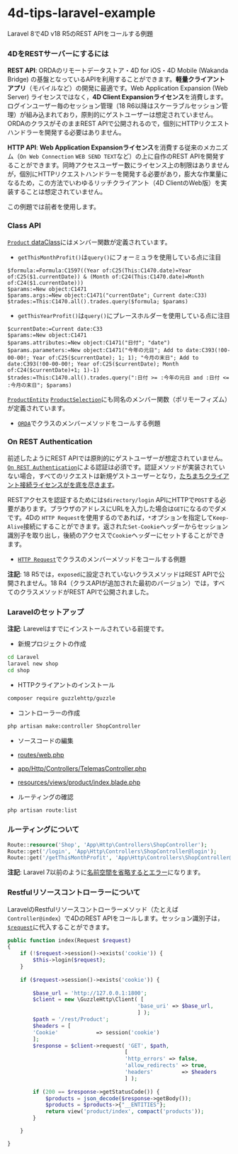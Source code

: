 # 4d-tips-laravel-example
Laravel 8で4D v18 R5のREST APIをコールする例題

### 4DをRESTサーバーにするには

**REST API**: ORDAのリモートデータストア・4D for iOS・4D Mobile (Wakanda Bridge) の基盤となっているAPIを利用することができます。**軽量クライアントアプリ**（モバイルなど）の開発に最適です。Web Application Expansion (Web Server) ライセンスではなく，**4D Client Expansionライセンス**を消費します。ログインユーザー毎のセッション管理（18 R6以降はスケーラブルセッション管理）が組み込まれており，原則的にゲストユーザーは想定されていません。ORDAのクラスがそのままREST APIで公開されるので，個別にHTTPリクエストハンドラーを開発する必要はありません。

**HTTP API**: **Web Application Expansionライセンス**を消費する従来のメカニズム（``On Web Connection`` ``WEB SEND TEXT``など）の上に自作のREST APIを開発することができます。同時アクセスユーザー数にライセンス上の制限はありませんが，個別にHTTPリクエストハンドラーを開発する必要があり，膨大な作業量になるため，この方法でいわゆるリッチクライアント（4D ClientのWeb版）を実装することは想定されていません。

この例題では前者を使用します。

### Class API

[`Product` dataClass](4D/Shop/Project/Sources/Classes/Product.4dm)にはメンバー関数が定義されています。

* `getThisMonthProfit()`は`query()`にフォーミュラを使用している点に注目

```4d
$formula:=Formula:C1597((Year of:C25(This:C1470.date)=Year of:C25($1.currentDate)) & (Month of:C24(This:C1470.date)=Month of:C24($1.currentDate)))
$params:=New object:C1471
$params.args:=New object:C1471("currentDate"; Current date:C33)
$trades:=This:C1470.all().trades.query($formula; $params)
```

* `getThisYearProfit()`は`query()`にプレースホルダーを使用している点に注目

```4d
$currentDate:=Current date:C33
$params:=New object:C1471
$params.attributes:=New object:C1471("日付"; "date")
$params.parameters:=New object:C1471("今年の元日"; Add to date:C393(!00-00-00!; Year of:C25($currentDate); 1; 1); "今月の末日"; Add to date:C393(!00-00-00!; Year of:C25($currentDate); Month of:C24($currentDate)+1; 1)-1)
$trades:=This:C1470.all().trades.query(":日付 >= :今年の元日 and :日付 <= :今月の末日"; $params)
```

[`ProductEntity`](4D/Shop/Project/Sources/Classes/ProductEntity.4dm) [`ProductSelection`](4D/Shop/Project/Sources/Classes/ProductSelection.4dm)にも同名のメンバー関数（ポリモーフィズム）が定義されています。

* [`ORDA`](4D/Shop/Project/Sources/Methods/test_function_1.4dm)でクラスのメンバーメソッドをコールする例題

### On REST Authentication

前述したようにREST APIでは原則的にゲストユーザーが想定されていません。[`On REST Authentication`](4D/Shop/Project/Sources/DatabaseMethods/onRESTAuthentication.4dm)による認証は必須です。認証メソッドが実装されていない場合，すべてのリクエストは新規ゲストユーザーとなり，[たちまちクライアント接続ライセンスがを底を尽きます](https://4d-jp.github.io/2020/11/12/rest-api-license-model/)。

RESTアクセスを認証するためには`$directory/login` APIにHTTPで`POST`する必要があります。ブラウザのアドレスにURLを入力した場合は`GET`になるのでダメです。4Dの `HTTP Request`を使用するのであれば，`*`オプションを指定して`Keep-Alive`接続にすることができます。返された`Set-Cookie`ヘッダーからセッション識別子を取り出し，後続のアクセスで`Cookie`ヘッダーにセットすることができます。

* [`HTTP Request`](4D/Shop/Project/Sources/Methods/test_url_2.4dm)でクラスのメンバーメソッドをコールする例題

**注記**: 18 R5では，``exposed``に設定されていないクラスメソッドはREST APIで公開されません。18 R4（クラスAPIが追加された最初のバージョン）では，すべてのクラスメソッドがREST APIで公開されました。

### Laravelのセットアップ

**注記**: Larevelはすでにインストールされている前提です。

* 新規プロジェクトの作成

```sh
cd Laravel
laravel new shop
cd shop
```

* HTTPクライアントのインストール

```sh
composer require guzzlehttp/guzzle
```

* コントローラーの作成

```sh
php artisan make:controller ShopController
```
* ソースコードの編集

 * [routes/web.php](4D/Shop/Resources/routes/web.php)
 * [app/Http/Controllers/TelemasController.php](4D/Shop/Resources/app/Http/Controllers/ShopController.php)
 * [resources/views/product/index.blade.php](4D/Shop/Resources/resources/views/product/index.blade.php)

* ルーティングの確認

```sh
php artisan route:list
```

### ルーティングについて

```php
Route::resource('Shop', 'App\Http\Controllers\ShopController');
Route::get('/login', 'App\Http\Controllers\ShopController@login');
Route::get('/getThisMonthProfit', 'App\Http\Controllers\ShopController@getThisMonthProfit');
```

**注記**: Laravel 7以前のように[名前空間を省略するとエラー](https://litvinjuan.medium.com/how-to-fix-target-class-does-not-exist-in-laravel-8-f9e28b79f8b4)になります。

### Restfulリソースコントローラーについて

LaravelのRestfulリソースコントローラーメソッド（たとえば`Controller@index`）で4DのREST APIをコールします。セッション識別子は，[`$request`](https://laravel.com/docs/8.x/requests)に代入することができます。

```php
public function index(Request $request)
{
    if (!$request->session()->exists('cookie')) {
        $this->login($request);
    }
                
    if ($request->session()->exists('cookie')) {
        
        $base_url = 'http://127.0.0.1:1800';
        $client = new \GuzzleHttp\Client( [
                                         'base_uri' => $base_url,
                                         ] );
        $path = '/rest/Product';
        $headers = [
        'Cookie'            => session('cookie')
        ];
        $response = $client->request( 'GET', $path,
                                     [
                                     'http_errors' => false,
                                     'allow_redirects' => true,
                                     'headers'         => $headers
                                     ] );
        
        if (200 == $response->getStatusCode()) {
            $products = json_decode($response->getBody());
            $products = $products->{"__ENTITIES"};
            return view('product/index', compact('products'));
        }

    }

}
```
